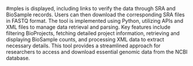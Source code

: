 #mples is displayed, including links to verify the data through SRA and BioSample records. Users can then download the corresponding SRA files in FASTQ format. The tool is implemented using Python, utilizing APIs and XML files to manage data retrieval and parsing. Key features include filtering BioProjects, fetching detailed project information, retrieving and displaying BioSample counts, and processing XML data to extract necessary details. This tool provides a streamlined approach for researchers to access and download essential genomic data from the NCBI database.
